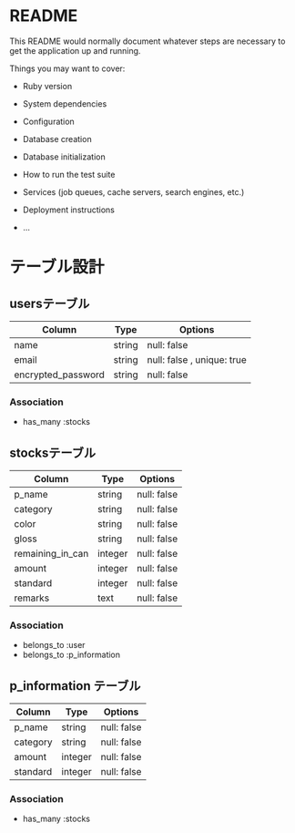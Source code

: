 # README

This README would normally document whatever steps are necessary to get the
application up and running.

Things you may want to cover:

* Ruby version

* System dependencies

* Configuration

* Database creation

* Database initialization

* How to run the test suite

* Services (job queues, cache servers, search engines, etc.)

* Deployment instructions

* ...

# テーブル設計

## usersテーブル

| Column             | Type   | Options                    |
| ------------------ | ------ | -------------------------- |
| name               | string | null: false                |
| email              | string | null: false , unique: true |
| encrypted_password | string | null: false                |

### Association

- has_many :stocks


## stocksテーブル

| Column           | Type    | Options     |
| ---------------- | ------- | ----------- |
| p_name           | string  | null: false |
| category         | string  | null: false |
| color            | string  | null: false |
| gloss            | string  | null: false |
| remaining_in_can | integer | null: false |
| amount           | integer | null: false |
| standard         | integer | null: false |
| remarks          | text    | null: false |

### Association

- belongs_to :user
- belongs_to :p_information


## p_information テーブル

| Column           | Type    | Options     |
| ---------------- | ------- | ----------- |
| p_name           | string  | null: false |
| category         | string  | null: false |
| amount           | integer | null: false |
| standard         | integer | null: false |

### Association

- has_many :stocks